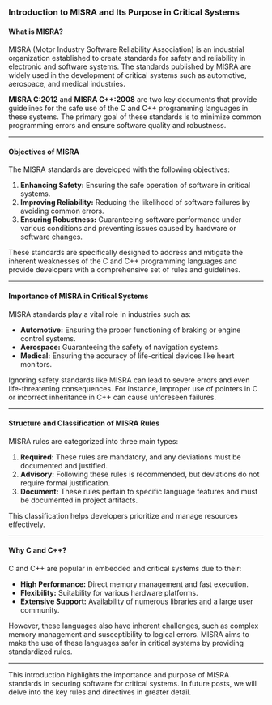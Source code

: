 ### Introduction to MISRA and Its Purpose in Critical Systems

#### What is MISRA?
MISRA (Motor Industry Software Reliability Association) is an industrial organization established to create standards for safety and reliability in electronic and software systems. The standards published by MISRA are widely used in the development of critical systems such as automotive, aerospace, and medical industries.

**MISRA C:2012** and **MISRA C++:2008** are two key documents that provide guidelines for the safe use of the C and C++ programming languages in these systems. The primary goal of these standards is to minimize common programming errors and ensure software quality and robustness.

---

#### Objectives of MISRA
The MISRA standards are developed with the following objectives:

1. **Enhancing Safety:** Ensuring the safe operation of software in critical systems.
2. **Improving Reliability:** Reducing the likelihood of software failures by avoiding common errors.
3. **Ensuring Robustness:** Guaranteeing software performance under various conditions and preventing issues caused by hardware or software changes.

These standards are specifically designed to address and mitigate the inherent weaknesses of the C and C++ programming languages and provide developers with a comprehensive set of rules and guidelines.

---

#### Importance of MISRA in Critical Systems
MISRA standards play a vital role in industries such as:
- **Automotive:** Ensuring the proper functioning of braking or engine control systems.
- **Aerospace:** Guaranteeing the safety of navigation systems.
- **Medical:** Ensuring the accuracy of life-critical devices like heart monitors.

Ignoring safety standards like MISRA can lead to severe errors and even life-threatening consequences. For instance, improper use of pointers in C or incorrect inheritance in C++ can cause unforeseen failures.

---

#### Structure and Classification of MISRA Rules
MISRA rules are categorized into three main types:
1. **Required:** These rules are mandatory, and any deviations must be documented and justified.
2. **Advisory:** Following these rules is recommended, but deviations do not require formal justification.
3. **Document:** These rules pertain to specific language features and must be documented in project artifacts.

This classification helps developers prioritize and manage resources effectively.

---

#### Why C and C++?
C and C++ are popular in embedded and critical systems due to their:
- **High Performance:** Direct memory management and fast execution.
- **Flexibility:** Suitability for various hardware platforms.
- **Extensive Support:** Availability of numerous libraries and a large user community.

However, these languages also have inherent challenges, such as complex memory management and susceptibility to logical errors. MISRA aims to make the use of these languages safer in critical systems by providing standardized rules.

---

This introduction highlights the importance and purpose of MISRA standards in securing software for critical systems. In future posts, we will delve into the key rules and directives in greater detail.


